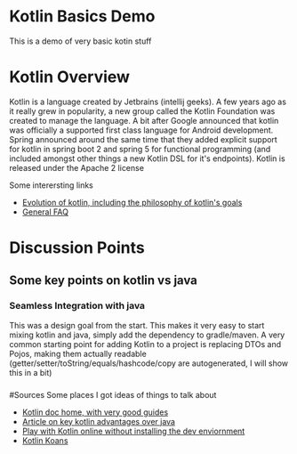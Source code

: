# Kotlin Basics Demo
This is a demo of very basic kotin stuff

# Kotlin Overview
Kotlin is a language created by Jetbrains (intellij geeks).  A few years ago as it really grew in popularity, a new group
called the Kotlin Foundation was created to manage the language.  A bit after Google announced that kotlin was officially
a supported first class language for Android development.  Spring announced around the same time that they added explicit
support for kotlin in spring boot 2 and spring 5 for functional programming (and included amongst other things a new
Kotlin DSL for it's endpoints).  Kotlin is released under the Apache 2 license

Some interersting links
* [Evolution of kotlin, including the philosophy of kotlin's goals](https://kotlinlang.org/docs/reference/evolution/kotlin-evolution.html)
* [General FAQ](https://kotlinlang.org/docs/reference/faq.html)

# Discussion Points
## Some key points on kotlin vs java
### Seamless Integration with java
This was a design goal from the start.  This makes it very easy to start mixing kotlin and java, simply add the dependency to 
gradle/maven.  A very common starting point for adding Kotlin to a project is replacing DTOs and Pojos, making them actually 
readable (getter/setter/toString/equals/hashcode/copy are autogenerated, I will show this in a bit)

### 

#Sources
Some places I got ideas of things to talk about
* [Kotlin doc home, with very good guides](https://kotlinlang.org/docs)
* [Article on key kotlin advantages over java](https://dzone.com/articles/what-are-the-biggest-advantages-of-kotlin-over-jav)
* [Play with Kotlin online without installing the dev enviornment](https://play.kotlinlang.org)
* [Kotlin Koans](https://www.jetbrains.com/help/education/learner-start-guide.html?section=Kotlin%20Koans)
